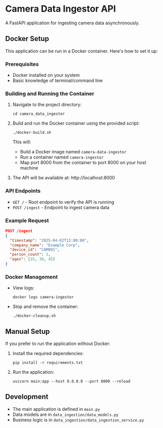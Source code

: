 # Camera Data Ingestor API

A FastAPI application for ingesting camera data asynchronously.

## Docker Setup

This application can be run in a Docker container. Here's how to set it up:

### Prerequisites

- Docker installed on your system
- Basic knowledge of terminal/command line

### Building and Running the Container

1. Navigate to the project directory:
   ```
   cd camera_data_ingestor
   ```

2. Build and run the Docker container using the provided script:
   ```
   ./docker-build.sh
   ```

   This will:
   - Build a Docker image named `camera-data-ingestor`
   - Run a container named `camera-ingestor`
   - Map port 8000 from the container to port 8000 on your host machine

3. The API will be available at: http://localhost:8000

### API Endpoints

- `GET /` - Root endpoint to verify the API is running
- `POST /ingest` - Endpoint to ingest camera data

### Example Request

```json
POST /ingest
{
  "timestamp": "2025-04-02T12:00:00",
  "company_name": "Example Corp",
  "device_id": "CAM001",
  "person_count": 3,
  "ages": [25, 30, 45]
}
```

### Docker Management

- View logs:
  ```
  docker logs camera-ingestor
  ```

- Stop and remove the container:
  ```
  ./docker-cleanup.sh
  ```

## Manual Setup

If you prefer to run the application without Docker:

1. Install the required dependencies:
   ```
   pip install -r requirements.txt
   ```

2. Run the application:
   ```
   uvicorn main:app --host 0.0.0.0 --port 8000 --reload
   ```

## Development

- The main application is defined in `main.py`
- Data models are in `data_ingestion/data_models.py`
- Business logic is in `data_ingestion/data_ingestion_service.py`